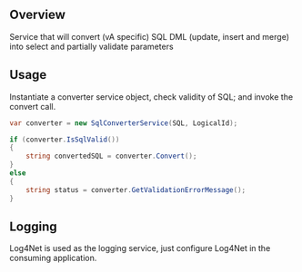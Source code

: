 ## Overview

Service that will convert (vA specific) SQL DML (update, insert and merge) into select and partially validate parameters

## Usage

Instantiate a converter service object, check validity of SQL; and invoke the convert call.

```c#
var converter = new SqlConverterService(SQL, LogicalId);

if (converter.IsSqlValid())
{
    string convertedSQL = converter.Convert();
}               
else
{
    string status = converter.GetValidationErrorMessage();
}     
```

## Logging

Log4Net is used as the logging service, just configure Log4Net in the consuming application.
